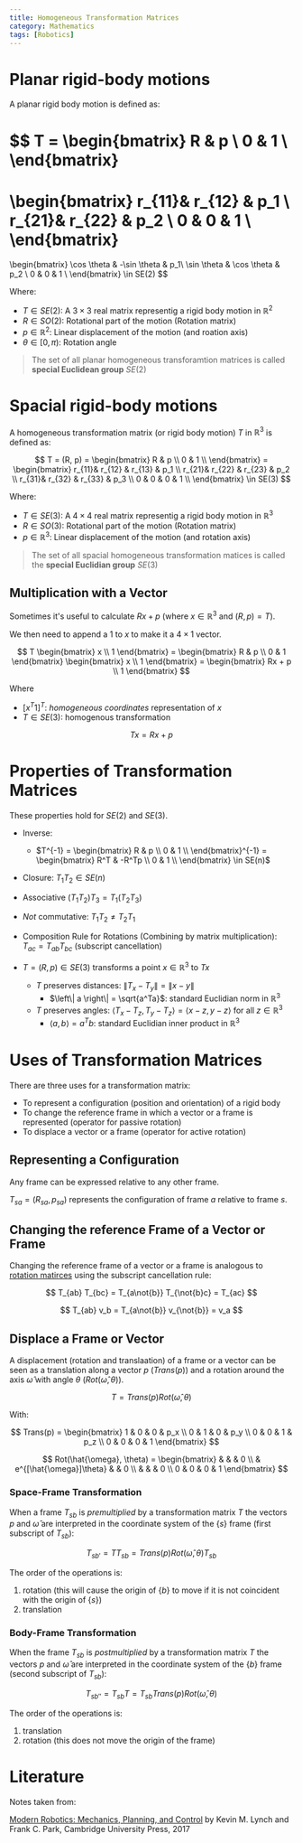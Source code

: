 ```yaml
---
title: Homogeneous Transformation Matrices
category: Mathematics
tags: [Robotics]
---
```

# Planar rigid-body motions

A planar rigid body motion is defined as:

$$
T =
\begin{bmatrix} R & p \\ 0 & 1 \\
\end{bmatrix}
= 
\begin{bmatrix}
r_{11}& r_{12} & p_1 \\ 
r_{21}& r_{22} & p_2 \\ 
0  & 0 & 1 \\
\end{bmatrix}
= 
\begin{bmatrix}
\cos \theta & -\sin \theta & p_1\\
\sin \theta & \cos \theta & p_2 \\
0 & 0  & 1 \\
\end{bmatrix} \in SE(2)
$$

Where:
- $T \in SE(2)$: A $3 \times 3$ real matrix representig a rigid body motion in $\mathbb{R}^2$
- $R \in SO(2)$: Rotational part of the motion (Rotation matrix)
- $p \in \mathbb{R}^2$: Linear displacement of the motion (and roation axis)
- $\theta \in [0,\pi)$: Rotation angle


> The set of all planar homogeneous transforamtion matrices is called **special Euclidean group** $SE(2)$


# Spacial rigid-body motions

A homogeneous transformation matrix (or rigid body motion) $T$ in $\mathbb{R}^3$ is defined as:

$$
T = (R, p) = \begin{bmatrix}
 R & p \\
 0 & 1 \\
\end{bmatrix}
= \begin{bmatrix}
 r_{11}& r_{12} & r_{13} & p_1 \\
 r_{21}& r_{22} & r_{23} & p_2 \\
 r_{31}& r_{32} & r_{33} & p_3 \\
 0 & 0  & 0 & 1 \\
\end{bmatrix} \in SE(3)
$$

Where:

- $T \in SE(3)$: A $4 \times 4$ real matrix representig a rigid body motion in $\mathbb{R}^3$
- $R \in SO(3)$: Rotational part of the motion (Rotation matrix)
- $p \in \mathbb{R}^3$: Linear displacement of the motion (and rotation axis)

> The set of all spacial homogeneous transformation matices is called the **special Euclidian group** $SE(3)$


## Multiplication with a Vector

Sometimes it's useful to calculate $Rx + p$ (where $x \in \mathbb{R}^3$ and $(R,p) = T$).

We then need to append a $1$ to $x$ to make it a $4 \times 1$ vector.

$$
T \begin{bmatrix} x \\ 1 \end{bmatrix} =
\begin{bmatrix} R & p \\ 0 & 1 \end{bmatrix}
\begin{bmatrix} x \\ 1 \end{bmatrix} =
\begin{bmatrix} Rx + p \\ 1 \end{bmatrix}
$$

Where
- $[x^T 1]^T$: *homogeneous coordinates* representation of  $x$
- $T \in SE(3)$: homogenous transformation

$$
Tx = Rx + p
$$

# Properties of Transformation Matrices

These properties hold for $SE(2)$ and $SE(3)$.

- Inverse:
  - $T^{-1} = \begin{bmatrix} R & p \\ 0 & 1 \\ \end{bmatrix}^{-1} =  \begin{bmatrix} R^T & -R^Tp \\ 0 & 1 \\ \end{bmatrix} \in SE(n)$

- Closure: $T_1 T_2 \in SE(n)$
- Associative $(T_1 T_2) T_3 = T_1 (T_2 T_3)$
- *Not* commutative: $T_1 T_2 \neq T_2 T_1$
- Composition Rule for Rotations (Combining by matrix multiplication): $T_{ac} = T_{ab} T_{bc}$ (subscript cancellation)
- $T = (R, p) \in SE(3)$ transforms a point $x \in \mathbb{R}^3$ to $Tx$
  - $T$ preserves distances: $\left\| T_x - T_y \right\| = \left\| x - y \right\|$
      - $\left\| a \right\| = \sqrt{a^Ta}$: standard Euclidian norm in $\mathbb{R}^3$
  - $T$ preserves angles: $\left< T_x - T_z, T_y - T_z\right> = \left< x - z, y - z\right>$ for all $z \in \mathbb{R}^3$
      - $\left< a, b\right> = a^Tb$: standard Euclidian inner product in $\mathbb{R}^3$


# Uses of Transformation Matrices

There are three uses for a transformation matrix:

- To represent a configuration (position and orientation) of a rigid body
- To change the reference frame in which a vector or a frame is represented (operator for passive rotation)
- To displace a vector or a frame (operator for active rotation)

## Representing a Configuration

Any frame can be expressed relative to any other frame.

$T_{sa} = (R_{sa}, p_{sa})$ represents the configuration of frame $a$ relative to frame $s$.

## Changing the reference Frame of a Vector or Frame

Changing the reference frame of a vector or a frame is analogous to [rotation matirces](/blog/rotation_matrix) using the subscript cancellation rule:

$$
T_{ab} T_{bc} = T_{a\not{b}} T_{\not{b}c} = T_{ac}
$$

$$
T_{ab} v_b = T_{a\not{b}} v_{\not{b}} = v_a
$$


## Displace a Frame or Vector

A displacement (rotation and translaation) of a frame or a vector can be seen as a translation along a vector $p$ ($Trans(p)$) and a rotation around the axis $\hat{\omega}$ with angle $\theta$ ($Rot(\hat{\omega}, \theta)$).

$$
T = Trans(p)Rot(\hat{\omega}, \theta)
$$

With:

$$
Trans(p) =
\begin{bmatrix}
 1 & 0 & 0 & p_x \\
 0 & 1 & 0 & p_y \\
 0 & 0 & 1 & p_z \\
 0 & 0 & 0 & 1 
\end{bmatrix}
$$

$$
Rot(\hat{\omega}, \theta) =
\begin{bmatrix}
  &  &  & 0 \\
  & e^{[\hat{\omega}]\theta} &  & 0 \\
  &  &  & 0 \\
 0 & 0 & 0 & 1 
\end{bmatrix}
$$


### Space-Frame Transformation

When a frame $T_{sb}$ is *premultiplied* by a transformation matrix $T$ the vectors $p$ and $\hat{\omega}$ are interpreted in the coordinate system of the $\{s\}$ frame (first subscript of $T_{sb}$):

$$
T_{sb'} = TT_{sb} = Trans(p)Rot(\hat{\omega}, \theta)T_{sb}
$$

The order of the operations is:

1. rotation (this will cause the origin of $\{b\}$ to move if it is not coincident with the origin of $\{s\}$)
2. translation

### Body-Frame Transformation

When the frame $T_{sb}$ is *postmultiplied* by a transformation matrix $T$ the vectors $p$ and $\hat{\omega}$ are interpreted in the coordinate system of the $\{b\}$ frame (second subscript of $T_{sb}$):

$$
T_{sb''} = T_{sb}T = T_{sb}Trans(p)Rot(\hat{\omega}, \theta)
$$

The order of the operations is:

1. translation
2. rotation (this does not move the origin of the frame)


# Literature

Notes taken from:

[Modern Robotics: Mechanics, Planning, and Control](http://hades.mech.northwestern.edu/index.php/Modern_Robotics) by Kevin M. Lynch and Frank C. Park, Cambridge University Press, 2017
